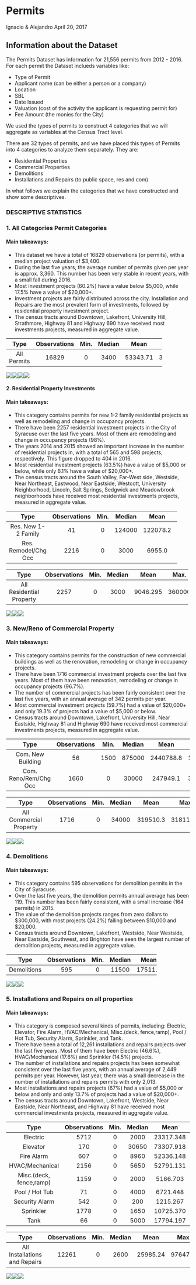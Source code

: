 Permits
================
Ignacio & Alejandro
April 20, 2017

Information about the Dataset
-----------------------------

The Permits Dataset has information for 21,556 permits from 2012 - 2016. For each permit the Dataset inclueds variables like:

-   Type of Permit
-   Applicant name (can be either a person or a company)
-   Location
-   SBL
-   Date Issued
-   Valuation (cost of the activity the applicant is requesting permit for)
-   Fee Amount (the monies for the City)

We used the types of permits to construct 4 categories that we will aggregate as variables at the Census Tract level.

There are 32 types of permits, and we have placed this types of Permits into 4 categories to analyze them separately. They are:

-   Residential Properties
-   Commercial Properties
-   Demolitions
-   Installations and Repairs (to public space, res and com)

In what follows we explain the categories that we have constructed and show some descriptives.

### DESCRIPTIVE STATISTICS

### **1. All Categories Permit Categories**

#### Main takeaways:

-   This dataset we have a total of 16829 observations (or permits), with a median project valuation of $3,400.
-   During the last five years, the average number of permits given per year is approx. 3,360. This number has been very stable in recent years, with a small fall during 2016.
-   Most investment projects (60.2%) have a value below $5,000, while 17.5% have a value of $20,000+.
-   Investment projects are fairly distributed across the city. Installation and Repairs are the most prevalent form of investments, followed by residential property investment project.
-   The census tracts around Downtown, Lakefront, University Hill, Strathmore, Highway 81 and Highway 690 have received most investments projects, measured in aggregate value.

<table style="width:85%;">
<colgroup>
<col width="16%" />
<col width="20%" />
<col width="9%" />
<col width="12%" />
<col width="12%" />
<col width="12%" />
</colgroup>
<thead>
<tr class="header">
<th align="center">Type</th>
<th align="center">Observations</th>
<th align="center">Min.</th>
<th align="center">Median</th>
<th align="center">Mean</th>
<th align="center">Max.</th>
</tr>
</thead>
<tbody>
<tr class="odd">
<td align="center">All Permits</td>
<td align="center">16829</td>
<td align="center">0</td>
<td align="center">3400</td>
<td align="center">53343.71</td>
<td align="center">31811000</td>
</tr>
</tbody>
</table>

![](Permits_SY_files/figure-markdown_github/unnamed-chunk-2-1.png)![](Permits_SY_files/figure-markdown_github/unnamed-chunk-2-2.png)![](Permits_SY_files/figure-markdown_github/unnamed-chunk-2-3.png)![](Permits_SY_files/figure-markdown_github/unnamed-chunk-2-4.png)

#### **2. Residential Property Investments**

#### Main takeaways:

-   This category contains permits for new 1-2 family residential projects as well as remodeling and change in occupancy projects.
-   There have been 2257 residential investment projects in the City of Syracuse over the last five years. Most of them are remodeling and change in occupancy projects (98%).
-   The years 2014 and 2015 showed an important increase in the number of residential projects in, with a total of 565 and 598 projects, respectively. This figure dropped to 404 in 2016.
-   Most residential investment projects (63.5%) have a value of $5,000 or below, while only 6.1% have a value of $20,000+.
-   The census tracts around the South Valley, Far-West side, Westside, Near Northeast, Eastwood, Near Eastside, Westcott, University Neighborhood, Lincoln, Salt Springs, Sedgwick and Meadowbrook neighborhoods have received most residential investments projects, measured in aggregate value.

<table style="width:93%;">
<colgroup>
<col width="29%" />
<col width="20%" />
<col width="9%" />
<col width="12%" />
<col width="12%" />
<col width="8%" />
</colgroup>
<thead>
<tr class="header">
<th align="center">Type</th>
<th align="center">Observations</th>
<th align="center">Min.</th>
<th align="center">Median</th>
<th align="center">Mean</th>
<th align="center">Max.</th>
</tr>
</thead>
<tbody>
<tr class="odd">
<td align="center">Res. New 1-2 Family</td>
<td align="center">41</td>
<td align="center">0</td>
<td align="center">124000</td>
<td align="center">122078.2</td>
<td align="center">255539</td>
</tr>
<tr class="even">
<td align="center">Res. Remodel/Chg Occ</td>
<td align="center">2216</td>
<td align="center">0</td>
<td align="center">3000</td>
<td align="center">6955.0</td>
<td align="center">360000</td>
</tr>
</tbody>
</table>

<table style="width:99%;">
<colgroup>
<col width="34%" />
<col width="20%" />
<col width="9%" />
<col width="12%" />
<col width="12%" />
<col width="8%" />
</colgroup>
<thead>
<tr class="header">
<th align="center">Type</th>
<th align="center">Observations</th>
<th align="center">Min.</th>
<th align="center">Median</th>
<th align="center">Mean</th>
<th align="center">Max.</th>
</tr>
</thead>
<tbody>
<tr class="odd">
<td align="center">All Residential Property</td>
<td align="center">2257</td>
<td align="center">0</td>
<td align="center">3000</td>
<td align="center">9046.295</td>
<td align="center">360000</td>
</tr>
</tbody>
</table>

![](Permits_SY_files/figure-markdown_github/unnamed-chunk-3-1.png)![](Permits_SY_files/figure-markdown_github/unnamed-chunk-3-2.png)![](Permits_SY_files/figure-markdown_github/unnamed-chunk-3-3.png)

### **3. New/Reno of Commercial Property**

#### Main takeaways:

-   This category contains permits for the construction of new commercial buildings as well as the renovation, remodeling or change in occupancy projects.
-   There have been 1716 commercial investment projects over the last five years. Most of them have been renovation, remodeling or change in occupancy projects (96.7%).
-   The number of commercial projects has been fairly consistent over the last five years, with an annual average of 342 permits per year.
-   Most commercial investment projects (59.7%) had a value of $20,000+ and only 19.3% of projects had a value of $5,000 or below.
-   Census tracts around Downtown, Lakefront, University Hill, Near Eastside, Highway 81 and Highway 690 have received most commercial investments projects, measured in aggregate value.

<table>
<colgroup>
<col width="30%" />
<col width="20%" />
<col width="9%" />
<col width="12%" />
<col width="13%" />
<col width="13%" />
</colgroup>
<thead>
<tr class="header">
<th align="center">Type</th>
<th align="center">Observations</th>
<th align="center">Min.</th>
<th align="center">Median</th>
<th align="center">Mean</th>
<th align="center">Max.</th>
</tr>
</thead>
<tbody>
<tr class="odd">
<td align="center">Com. New Building</td>
<td align="center">56</td>
<td align="center">1500</td>
<td align="center">875000</td>
<td align="center">2440788.8</td>
<td align="center">15183229</td>
</tr>
<tr class="even">
<td align="center">Com. Reno/Rem/Chg Occ</td>
<td align="center">1660</td>
<td align="center">0</td>
<td align="center">30000</td>
<td align="center">247949.1</td>
<td align="center">31811000</td>
</tr>
</tbody>
</table>

<table>
<colgroup>
<col width="32%" />
<col width="20%" />
<col width="9%" />
<col width="12%" />
<col width="12%" />
<col width="12%" />
</colgroup>
<thead>
<tr class="header">
<th align="center">Type</th>
<th align="center">Observations</th>
<th align="center">Min.</th>
<th align="center">Median</th>
<th align="center">Mean</th>
<th align="center">Max.</th>
</tr>
</thead>
<tbody>
<tr class="odd">
<td align="center">All Commercial Property</td>
<td align="center">1716</td>
<td align="center">0</td>
<td align="center">34000</td>
<td align="center">319510.3</td>
<td align="center">31811000</td>
</tr>
</tbody>
</table>

![](Permits_SY_files/figure-markdown_github/unnamed-chunk-4-1.png)![](Permits_SY_files/figure-markdown_github/unnamed-chunk-4-2.png)![](Permits_SY_files/figure-markdown_github/unnamed-chunk-4-3.png)

### **4. Demolitions**

#### Main takeaways:

-   This category contains 595 observations for demolition permits in the City of Syracuse.
-   Over the last five years, the demolition permits annual average has been 119. This number has been fairly consistent, with a small increase (164 permits) in 2015.
-   The value of the demolition projects ranges from zero dollars to $300,000, with most projects (24.2%) falling between $10,000 and $20,000.
-   Census tracts around Downtown, Lakefront, Westside, Near Westside, Near Eastside, Southwest, and Brighton have seen the largest number of demolition projects, measured in aggregate value.

<table style="width:82%;">
<colgroup>
<col width="16%" />
<col width="20%" />
<col width="9%" />
<col width="12%" />
<col width="11%" />
<col width="11%" />
</colgroup>
<thead>
<tr class="header">
<th align="center">Type</th>
<th align="center">Observations</th>
<th align="center">Min.</th>
<th align="center">Median</th>
<th align="center">Mean</th>
<th align="center">Max.</th>
</tr>
</thead>
<tbody>
<tr class="odd">
<td align="center">Demolitions</td>
<td align="center">595</td>
<td align="center">0</td>
<td align="center">11500</td>
<td align="center">17511.1</td>
<td align="center">3e+05</td>
</tr>
</tbody>
</table>

![](Permits_SY_files/figure-markdown_github/unnamed-chunk-5-1.png)![](Permits_SY_files/figure-markdown_github/unnamed-chunk-5-2.png)![](Permits_SY_files/figure-markdown_github/unnamed-chunk-5-3.png)

### **5. Installations and Repairs on all properties**

#### Main takeaways:

-   This category is composed several kinds of permits, including: Electric, Elevator, Fire Alarm, HVAC/Mechanical, Misc.(deck, fence,ramp), Pool / Hot Tub, Security Alarm, Sprinkler, and Tank.
-   There have been a total of 12,261 installations and repairs projects over the last five years. Most of them have been Electric (46.6%), HVAC/Mechanical (17.6%) and Sprinkler (14.5%) projects.
-   The number of installations and repairs projects has been somewhat consistent over the last five years, with an annual average of 2,449 permits per year. However, last year, there was a small decrease in the number of installations and repairs permits with only 2,013.
-   Most installations and repairs projects (67%) had a value of $5,000 or below and only and only 13.7% of projects had a value of $20,000+.
-   The census tracts around Downtown, Lakefront, Westside, Near Eastside, Near Northeast, and Highway 81 have received most commercial investments projects, measured in aggregate value.

<table style="width:100%;">
<colgroup>
<col width="33%" />
<col width="20%" />
<col width="9%" />
<col width="12%" />
<col width="13%" />
<col width="9%" />
</colgroup>
<thead>
<tr class="header">
<th align="center">Type</th>
<th align="center">Observations</th>
<th align="center">Min.</th>
<th align="center">Median</th>
<th align="center">Mean</th>
<th align="center">Max.</th>
</tr>
</thead>
<tbody>
<tr class="odd">
<td align="center">Electric</td>
<td align="center">5712</td>
<td align="center">0</td>
<td align="center">2000</td>
<td align="center">23317.348</td>
<td align="center">8000000</td>
</tr>
<tr class="even">
<td align="center">Elevator</td>
<td align="center">170</td>
<td align="center">0</td>
<td align="center">30650</td>
<td align="center">73307.918</td>
<td align="center">1172000</td>
</tr>
<tr class="odd">
<td align="center">Fire Alarm</td>
<td align="center">607</td>
<td align="center">0</td>
<td align="center">8960</td>
<td align="center">52336.148</td>
<td align="center">8000000</td>
</tr>
<tr class="even">
<td align="center">HVAC/Mechanical</td>
<td align="center">2156</td>
<td align="center">0</td>
<td align="center">5650</td>
<td align="center">52791.131</td>
<td align="center">9764733</td>
</tr>
<tr class="odd">
<td align="center">Misc.(deck, fence,ramp)</td>
<td align="center">1159</td>
<td align="center">0</td>
<td align="center">2000</td>
<td align="center">5166.703</td>
<td align="center">2100000</td>
</tr>
<tr class="even">
<td align="center">Pool / Hot Tub</td>
<td align="center">71</td>
<td align="center">0</td>
<td align="center">4000</td>
<td align="center">6721.448</td>
<td align="center">30000</td>
</tr>
<tr class="odd">
<td align="center">Security Alarm</td>
<td align="center">542</td>
<td align="center">0</td>
<td align="center">200</td>
<td align="center">1215.267</td>
<td align="center">91968</td>
</tr>
<tr class="even">
<td align="center">Sprinkler</td>
<td align="center">1778</td>
<td align="center">0</td>
<td align="center">1650</td>
<td align="center">10725.370</td>
<td align="center">1396500</td>
</tr>
<tr class="odd">
<td align="center">Tank</td>
<td align="center">66</td>
<td align="center">0</td>
<td align="center">5000</td>
<td align="center">17794.197</td>
<td align="center">300000</td>
</tr>
</tbody>
</table>

<table>
<colgroup>
<col width="37%" />
<col width="18%" />
<col width="8%" />
<col width="11%" />
<col width="11%" />
<col width="11%" />
</colgroup>
<thead>
<tr class="header">
<th align="center">Type</th>
<th align="center">Observations</th>
<th align="center">Min.</th>
<th align="center">Median</th>
<th align="center">Mean</th>
<th align="center">Max.</th>
</tr>
</thead>
<tbody>
<tr class="odd">
<td align="center">All Installations and Repairs</td>
<td align="center">12261</td>
<td align="center">0</td>
<td align="center">2600</td>
<td align="center">25985.24</td>
<td align="center">9764733</td>
</tr>
</tbody>
</table>

![](Permits_SY_files/figure-markdown_github/unnamed-chunk-6-1.png)![](Permits_SY_files/figure-markdown_github/unnamed-chunk-6-2.png)![](Permits_SY_files/figure-markdown_github/unnamed-chunk-6-3.png)
